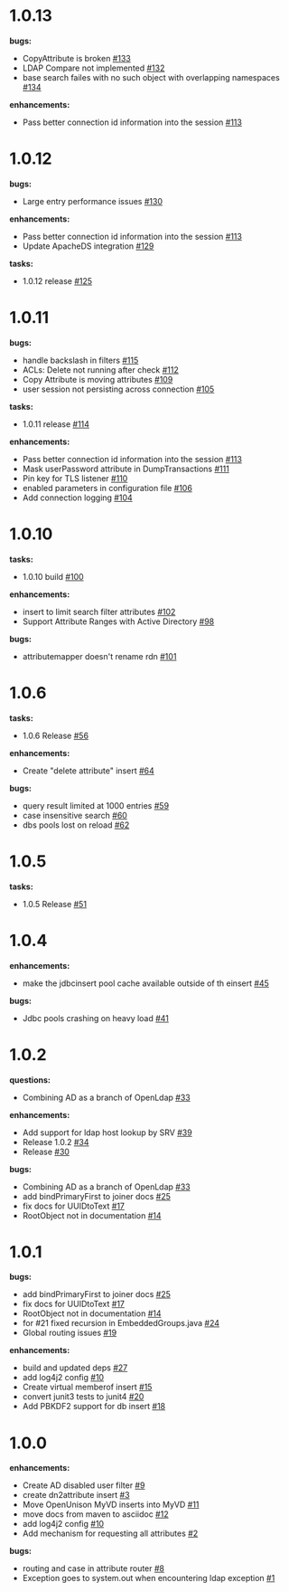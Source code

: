 # 1.0.13
**bugs:**
 - CopyAttribute is broken [\#133](https://github.com/TremoloSecurity/MyVirtualDirectory/issues/133)
 - LDAP Compare not implemented [\#132](https://github.com/TremoloSecurity/MyVirtualDirectory/issues/132)
 - base search failes with no such object with overlapping namespaces [\#134](https://github.com/TremoloSecurity/MyVirtualDirectory/issues/134)

**enhancements:**
 - Pass better connection id information into the session [\#113](https://github.com/TremoloSecurity/MyVirtualDirectory/issues/113)
 
# 1.0.12

**bugs:**
 - Large entry performance issues [\#130](https://github.com/TremoloSecurity/MyVirtualDirectory/issues/130)

**enhancements:**
 - Pass better connection id information into the session [\#113](https://github.com/TremoloSecurity/MyVirtualDirectory/issues/113)
 - Update ApacheDS integration [\#129](https://github.com/TremoloSecurity/MyVirtualDirectory/issues/129)

**tasks:**
 - 1.0.12 release [\#125](https://github.com/TremoloSecurity/MyVirtualDirectory/issues/125)

# 1.0.11

**bugs:**
 - handle backslash in filters [\#115](https://github.com/TremoloSecurity/MyVirtualDirectory/issues/115)
 - ACLs: Delete not running after check [\#112](https://github.com/TremoloSecurity/MyVirtualDirectory/issues/112)
 - Copy Attribute is moving attributes [\#109](https://github.com/TremoloSecurity/MyVirtualDirectory/issues/109)
 - user session not persisting across connection [\#105](https://github.com/TremoloSecurity/MyVirtualDirectory/issues/105)

**tasks:**
 - 1.0.11 release [\#114](https://github.com/TremoloSecurity/MyVirtualDirectory/issues/114)

**enhancements:**
 - Pass better connection id information into the session [\#113](https://github.com/TremoloSecurity/MyVirtualDirectory/issues/113)
 - Mask userPassword attribute in DumpTransactions [\#111](https://github.com/TremoloSecurity/MyVirtualDirectory/issues/111)
 - Pin key for TLS listener [\#110](https://github.com/TremoloSecurity/MyVirtualDirectory/issues/110)
 - enabled parameters in configuration file [\#106](https://github.com/TremoloSecurity/MyVirtualDirectory/issues/106)
 - Add connection logging [\#104](https://github.com/TremoloSecurity/MyVirtualDirectory/issues/104)

# 1.0.10

**tasks:**
 - 1.0.10 build [\#100](https://github.com/TremoloSecurity/MyVirtualDirectory/issues/100)

**enhancements:**
 - insert to limit search filter attributes [\#102](https://github.com/TremoloSecurity/MyVirtualDirectory/issues/102)
 - Support Attribute Ranges with Active Directory [\#98](https://github.com/TremoloSecurity/MyVirtualDirectory/issues/98)

**bugs:**
 - attributemapper doesn't rename rdn [\#101](https://github.com/TremoloSecurity/MyVirtualDirectory/issues/101)


# 1.0.6

**tasks:**
 - 1.0.6 Release [\#56](https://github.com/TremoloSecurity/MyVirtualDirectory/issues/56)

**enhancements:**
 - Create "delete attribute" insert [\#64](https://github.com/TremoloSecurity/MyVirtualDirectory/issues/64)

**bugs:**
 - query result limited at 1000 entries [\#59](https://github.com/TremoloSecurity/MyVirtualDirectory/issues/59)
 - case insensitive search [\#60](https://github.com/TremoloSecurity/MyVirtualDirectory/issues/60)
 - dbs pools lost on reload [\#62](https://github.com/TremoloSecurity/MyVirtualDirectory/issues/62)

# 1.0.5

**tasks:**
 - 1.0.5 Release [\#51](https://github.com/TremoloSecurity/MyVirtualDirectory/issues/51)

# 1.0.4

**enhancements:**
 - make the jdbcinsert pool cache available outside of th einsert [\#45](https://github.com/TremoloSecurity/MyVirtualDirectory/issues/45)

**bugs:**
 - Jdbc pools crashing on heavy load [\#41](https://github.com/TremoloSecurity/MyVirtualDirectory/issues/41)


# 1.0.2
**questions:**
 - Combining AD as a branch of OpenLdap [\#33](https://github.com/TremoloSecurity/MyVirtualDirectory/issues/33)

**enhancements:**
 - Add support for ldap host lookup by SRV [\#39](https://github.com/TremoloSecurity/MyVirtualDirectory/issues/39)
 - Release 1.0.2 [\#34](https://github.com/TremoloSecurity/MyVirtualDirectory/issues/34)
 - Release [\#30](https://github.com/TremoloSecurity/MyVirtualDirectory/issues/30)

**bugs:**
 - Combining AD as a branch of OpenLdap [\#33](https://github.com/TremoloSecurity/MyVirtualDirectory/issues/33)
 - add bindPrimaryFirst to joiner docs [\#25](https://github.com/TremoloSecurity/MyVirtualDirectory/issues/25)
 - fix docs for UUIDtoText [\#17](https://github.com/TremoloSecurity/MyVirtualDirectory/issues/17)
 - RootObject not in documentation [\#14](https://github.com/TremoloSecurity/MyVirtualDirectory/issues/14)


# 1.0.1
**bugs:**
 - add bindPrimaryFirst to joiner docs [\#25](https://github.com/TremoloSecurity/MyVirtualDirectory/issues/25)
 - fix docs for UUIDtoText [\#17](https://github.com/TremoloSecurity/MyVirtualDirectory/issues/17)
 - RootObject not in documentation [\#14](https://github.com/TremoloSecurity/MyVirtualDirectory/issues/14)
 - for #21 fixed recursion in EmbeddedGroups.java [\#24](https://github.com/TremoloSecurity/MyVirtualDirectory/pull/24)
 - Global routing issues [\#19](https://github.com/TremoloSecurity/MyVirtualDirectory/issues/19)

**enhancements:**
 - build and updated deps [\#27](https://github.com/TremoloSecurity/MyVirtualDirectory/issues/27)
 - add log4j2 config [\#10](https://github.com/TremoloSecurity/MyVirtualDirectory/issues/10)
 - Create virtual memberof insert [\#15](https://github.com/TremoloSecurity/MyVirtualDirectory/issues/15)
 - convert junit3 tests to junit4 [\#20](https://github.com/TremoloSecurity/MyVirtualDirectory/issues/20)
 - Add PBKDF2 support for db insert [\#18](https://github.com/TremoloSecurity/MyVirtualDirectory/issues/18)

# 1.0.0
**enhancements:**
 - Create AD disabled user filter [\#9](https://github.com/TremoloSecurity/MyVirtualDirectory/issues/9)
 - create dn2attribute insert [\#3](https://github.com/TremoloSecurity/MyVirtualDirectory/issues/3)
 - Move OpenUnison MyVD inserts into MyVD [\#11](https://github.com/TremoloSecurity/MyVirtualDirectory/issues/11)
 - move docs from maven to asciidoc [\#12](https://github.com/TremoloSecurity/MyVirtualDirectory/issues/12)
 - add log4j2 config [\#10](https://github.com/TremoloSecurity/MyVirtualDirectory/issues/10)
 - Add mechanism for requesting all attributes [\#2](https://github.com/TremoloSecurity/MyVirtualDirectory/issues/2)

**bugs:**
 - routing and case in attribute router [\#8](https://github.com/TremoloSecurity/MyVirtualDirectory/issues/8)
 - Exception goes to system.out when encountering ldap exception [\#1](https://github.com/TremoloSecurity/MyVirtualDirectory/issues/1)

